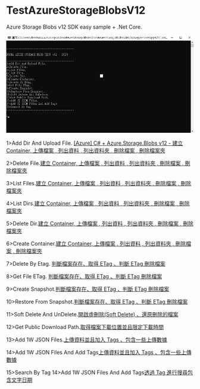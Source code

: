 # TestAzureStorageBlobsV12

 Azure Storage Blobs v12 SDK easy sample  + .Net Core.
  
 
 ![alt SampleResult](https://github.com/donma/TestAzureStorageBlobsV12/blob/master/dsnap_20201231173720.jpg?raw=true)
 
 
 
1>Add Dir And Upload File. [[Azure] C# + Azure.Storage.Blobs v12 - 建立 Container, 上傳檔案 , 列出資料 , 列出資料夾 , 刪除檔案 , 刪除檔案夾](https://blog.no2don.com/2020/12/azure-c-azurestorageblobs-2020-container.html)

2>Delete File.[建立 Container, 上傳檔案 , 列出資料 , 列出資料夾 , 刪除檔案 , 刪除檔案夾](https://blog.no2don.com/2020/12/azure-c-azurestorageblobs-2020-container.html)

3>List Files.[建立 Container, 上傳檔案 , 列出資料 , 列出資料夾 , 刪除檔案 , 刪除檔案夾](https://blog.no2don.com/2020/12/azure-c-azurestorageblobs-2020-container.html)

4>List Dirs.[建立 Container, 上傳檔案 , 列出資料 , 列出資料夾 , 刪除檔案 , 刪除檔案夾](https://blog.no2don.com/2020/12/azure-c-azurestorageblobs-2020-container.html)

5>Delete Dir.[建立 Container, 上傳檔案 , 列出資料 , 列出資料夾 , 刪除檔案 , 刪除檔案夾](https://blog.no2don.com/2020/12/azure-c-azurestorageblobs-2020-container.html)

6>Create Container.[建立 Container, 上傳檔案 , 列出資料 , 列出資料夾 , 刪除檔案 , 刪除檔案夾](https://blog.no2don.com/2020/12/azure-c-azurestorageblobs-2020-container.html)

7>Delete By Etag. [判斷檔案存在、取得 ETag 、判斷 ETag 刪除檔案](https://blog.no2don.com/2020/12/azure-c-azurestorageblobs-2020-etag-etag.html)

8>Get File ETag.  [判斷檔案存在、取得 ETag 、判斷 ETag 刪除檔案](https://blog.no2don.com/2020/12/azure-c-azurestorageblobs-2020-etag-etag.html)

9>Create Snapshot.[判斷檔案存在、取得 ETag 、判斷 ETag 刪除檔案](https://blog.no2don.com/2020/12/azure-c-azurestorageblobs-v12-metadata.html)

10>Restore From Snapshot.[判斷檔案存在、取得 ETag 、判斷 ETag 刪除檔案](https://blog.no2don.com/2020/12/azure-c-azurestorageblobs-v12-metadata.html)

11>Soft Delete And UnDelete.[開啟虛刪除(Soft Delete) 、還原刪除的檔案](https://blog.no2don.com/2020/12/azure-c-azurestorageblobs-v12-sofe.html)

12>Get Public Download Path.[取得檔案下載位置並且限定下載時間](https://blog.no2don.com/2020/12/azure-c-azurestorageblobs-v12.html)

13>Add 1W JSON Files.[上傳資料並且加入 Tags 、包含一些上傳數據](https://blog.no2don.com/2020/12/azure-c-azurestorageblobs-v12-tags.html)

14>Add 1W JSON Files And Add Tags[上傳資料並且加入 Tags 、包含一些上傳數據](https://blog.no2don.com/2020/12/azure-c-azurestorageblobs-v12-tags.html)

15>Search By Tag 14>Add 1W JSON Files And Add Tags[透過 Tag 進行搜尋包含文字日期](https://blog.no2don.com/2020/12/azure-c-azurestorageblobs-v12-tag.html)
